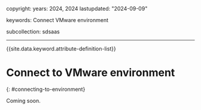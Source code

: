 copyright:
 years: 2024, 2024
lastupdated: "2024-09-09"

keywords: Connect VMware environment

subcollection: sdsaas

---

{{site.data.keyword.attribute-definition-list}}

# Connect to VMware environment
{: #connecting-to-environment}

Coming soon.

